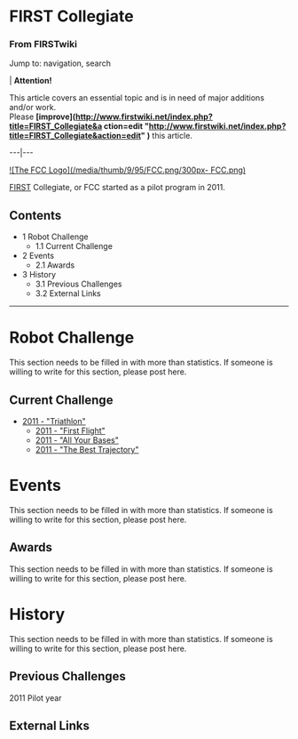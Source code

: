 

# FIRST Collegiate

### From FIRSTwiki

Jump to: navigation, search

| **Attention!**  

This article covers an essential topic and is in need of major additions
and/or work.  
Please **[improve](http://www.firstwiki.net/index.php?title=FIRST_Collegiate&a
ction=edit
"http://www.firstwiki.net/index.php?title=FIRST_Collegiate&action=edit" )**
this article.  
  
---|---  
  
[![The FCC Logo](/media/thumb/9/95/FCC.png/300px-
FCC.png)](Image:FCC.png "The FCC Logo" )

[FIRST](first) Collegiate, or FCC started as a pilot
program in 2011.

## Contents

  * 1 Robot Challenge
    * 1.1 Current Challenge
  * 2 Events
    * 2.1 Awards
  * 3 History
    * 3.1 Previous Challenges
    * 3.2 External Links  
---  
  

#  Robot Challenge

This section needs to be filled in with more than statistics. If someone is
willing to write for this section, please post here.


##  Current Challenge

  * [2011 - "Triathlon"](/index.php?title=FCC_Challenge_2011&action=edit "FCC Challenge 2011" )
    * [2011 - "First Flight"](/index.php?title=FCC_Challenge_2011&action=edit "FCC Challenge 2011" )
    * [2011 - "All Your Bases"](/index.php?title=FCC_Challenge_2011&action=edit "FCC Challenge 2011" )
    * [2011 - "The Best Trajectory"](/index.php?title=FCC_Challenge_2011&action=edit "FCC Challenge 2011" )


#  Events

This section needs to be filled in with more than statistics. If someone is
willing to write for this section, please post here.


##  Awards

This section needs to be filled in with more than statistics. If someone is
willing to write for this section, please post here.


#  History

This section needs to be filled in with more than statistics. If someone is
willing to write for this section, please post here.


##  Previous Challenges

2011 Pilot year


##  External Links

